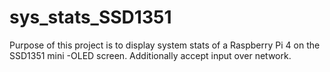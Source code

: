 # sys_stats_SSD1351

Purpose of this project is to display system stats of a Raspberry Pi 4 on the SSD1351 mini
-OLED screen. Additionally accept input over network.
